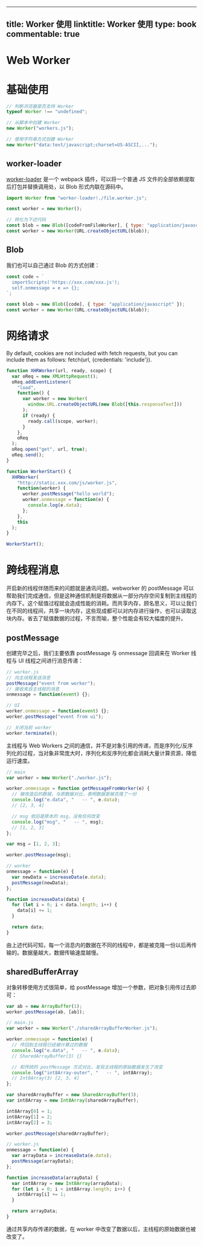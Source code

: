 
---
title: Worker 使用
linktitle: Worker 使用
type: book
commentable: true
---

# Web Worker

# 基础使用

```js
// 判断浏览器是否支持 Worker
typeof Worker !== "undefined";

// 从脚本中创建 Worker
new Worker("workers.js");

// 使用字符串方式创建 Worker
new Worker("data:text/javascript;charset=US-ASCII,...");
```

## worker-loader

[worker-loader](https://github.com/webpack-contrib/worker-loader) 是一个 webpack 插件，可以将一个普通 JS 文件的全部依赖提取后打包并替换调用处，以 Blob 形式内联在源码中。

```js
import Worker from "worker-loader!./file.worker.js";

const worker = new Worker();

// 转化为下述代码
const blob = new Blob([codeFromFileWorker], { type: "application/javascript" });
const worker = new Worker(URL.createObjectURL(blob));
```

## Blob

我们也可以自己通过 Blob 的方式创建：

```js
const code = `
  importScripts('https://xxx.com/xxx.js');
  self.onmessage = e => {};
`;

const blob = new Blob([code], { type: "application/javascript" });
const worker = new Worker(URL.createObjectURL(blob));
```

# 网络请求

By default, cookies are not included with fetch requests, but you can include them as follows: fetch(url, {credentials: 'include'}).

```js
function XHRWorker(url, ready, scope) {
  var oReq = new XMLHttpRequest();
  oReq.addEventListener(
    "load",
    function() {
      var worker = new Worker(
        window.URL.createObjectURL(new Blob([this.responseText]))
      );
      if (ready) {
        ready.call(scope, worker);
      }
    },
    oReq
  );
  oReq.open("get", url, true);
  oReq.send();
}

function WorkerStart() {
  XHRWorker(
    "http://static.xxx.com/js/worker.js",
    function(worker) {
      worker.postMessage("hello world");
      worker.onmessage = function(e) {
        console.log(e.data);
      };
    },
    this
  );
}

WorkerStart();
```

# 跨线程消息

开启新的线程伴随而来的问题就是通讯问题。webworker 的 postMessage 可以帮助我们完成通信，但是这种通信机制是将数据从一部分内存空间复制到主线程的内存下。这个赋值过程就会造成性能的消耗。而共享内存，顾名思义，可以让我们在不同的线程间，共享一块内存，这些现成都可以对内存进行操作，也可以读取这块内存。省去了赋值数据的过程，不言而喻，整个性能会有较大幅度的提升。

## postMessage

创建完毕之后，我们主要依靠 postMessage 与 onmessage 回调来在 Worker 线程与 UI 线程之间进行消息传递：

```js
// worker.js
// 向主线程发送消息
postMessage("event from worker");
// 接收来自主线程的消息
onmessage = function(event) {};

// UI
worker.onmessage = function(event) {};
worker.postMessage("event from ui");

// 关闭当前 worker
worker.terminate();
```

主线程与 Web Workers 之间的通信，并不是对象引用的传递，而是序列化/反序列化的过程，当对象非常庞大时，序列化和反序列化都会消耗大量计算资源，降低运行速度。

```js
// main
var worker = new Worker("./worker.js");

worker.onmessage = function getMessageFromWorker(e) {
  // 被改造后的数据，与原数据对比，表明数据是被克隆了一份
  console.log("e.data", "   -- ", e.data);
  // [2, 3, 4]

  // msg 依旧是原本的 msg，没有任何改变
  console.log("msg", "   -- ", msg);
  // [1, 2, 3]
};

var msg = [1, 2, 3];

worker.postMessage(msg);

// worker
onmessage = function(e) {
  var newData = increaseData(e.data);
  postMessage(newData);
};

function increaseData(data) {
  for (let i = 0; i < data.length; i++) {
    data[i] += 1;
  }

  return data;
}
```

由上述代码可知，每一个消息内的数据在不同的线程中，都是被克隆一份以后再传输的。数据量越大，数据传输速度越慢。

## sharedBufferArray

对象转移使用方式很简单，给 postMessage 增加一个参数，把对象引用传过去即可：

```js
var ab = new ArrayBuffer(1);
worker.postMessage(ab, [ab]);
```

```js
// main.js
var worker = new Worker("./sharedArrayBufferWorker.js");

worker.onmessage = function(e) {
  // 传回到主线程已经被计算过的数据
  console.log("e.data", "   -- ", e.data);
  // SharedArrayBuffer(3) {}

  // 和传统的 postMessage 方式对比，发现主线程的原始数据发生了改变
  console.log("int8Array-outer", "   -- ", int8Array);
  // Int8Array(3) [2, 3, 4]
};

var sharedArrayBuffer = new SharedArrayBuffer(3);
var int8Array = new Int8Array(sharedArrayBuffer);

int8Array[0] = 1;
int8Array[1] = 2;
int8Array[2] = 3;

worker.postMessage(sharedArrayBuffer);

// worker.js
onmessage = function(e) {
  var arrayData = increaseData(e.data);
  postMessage(arrayData);
};

function increaseData(arrayData) {
  var int8Array = new Int8Array(arrayData);
  for (let i = 0; i < int8Array.length; i++) {
    int8Array[i] += 1;
  }

  return arrayData;
}
```

通过共享内存传递的数据，在 worker 中改变了数据以后，主线程的原始数据也被改变了。

    